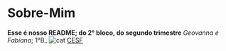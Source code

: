 # Sobre-Mim
**Esse é nosso README; do 2° bloco, do segundo trimestre**
_Geovanna e Fabiana_; 1°B_
![cat](https://media1.tenor.com/m/rlEJQKoIv7QAAAAd/cat-nori.gif)
[CESF ](https://cesfcl.com.br/)
